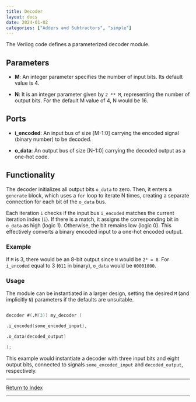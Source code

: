 ```yaml
---
title: Decoder
layout: docs
date: 2024-01-02
categories: ["Adders and Subtractors", "simple"]
---
```


The Verilog code defines a parameterized decoder module.

## Parameters

- **M**: An integer parameter specifies the number of input bits. Its default value is 4.

- **N**: It is an integer parameter given by `2 ** M`, representing the number of output bits. For the default M value of 4, N would be 16.

## Ports

- **i_encoded**: An input bus of size [M-1:0] carrying the encoded signal (binary number) to be decoded.

- **o_data**: An output bus of size [N-1:0] carrying the decoded output as a one-hot code.

## Functionality

The decoder initializes all output bits `o_data` to zero. Then, it enters a `generate` block, which uses a `for` loop to iterate N times, creating a separate connection for each bit of the `o_data` bus.

Each iteration `i` checks if the input bus `i_encoded` matches the current iteration index (`i`). If there is a match, it assigns the corresponding bit in `o_data` as high (logic 1). Otherwise, the bit remains low (logic 0). This effectively converts a binary encoded input to a one-hot encoded output.

### Example

If `M` is 3, there would be an 8-bit output since `N` would be `2³ = 8`. For `i_encoded` equal to 3 (`011` in binary), `o_data` would be `00001000`.

### Usage

The module can be instantiated in a larger design, setting the desired `M` (and implicitly `N`) parameters if the defaults are unsuitable.

```verilog

decoder #(.M(3)) my_decoder (

.i_encoded(some_encoded_input),

.o_data(decoded_output)

);

```

This example would instantiate a decoder with three input bits and eight output bits, connected to signals `some_encoded_input` and `decoded_output`, respectively.

---

[Return to Index](/docs/mark_down/rtl/)

---
